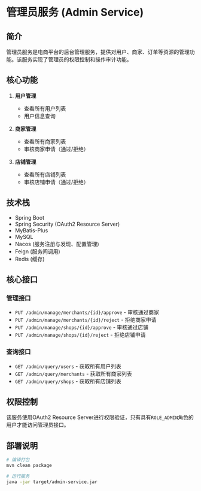 # 管理员服务 (Admin Service)

## 简介

管理员服务是电商平台的后台管理服务，提供对用户、商家、订单等资源的管理功能。该服务实现了管理员的权限控制和操作审计功能。

## 核心功能

1. **用户管理**
   - 查看所有用户列表
   - 用户信息查询

2. **商家管理**
   - 查看所有商家列表
   - 审核商家申请（通过/拒绝）

3. **店铺管理**
   - 查看所有店铺列表
   - 审核店铺申请（通过/拒绝）

## 技术栈

- Spring Boot
- Spring Security (OAuth2 Resource Server)
- MyBatis-Plus
- MySQL
- Nacos (服务注册与发现、配置管理)
- Feign (服务间调用)
- Redis (缓存)

## 核心接口

### 管理接口

- `PUT /admin/manage/merchants/{id}/approve` - 审核通过商家
- `PUT /admin/manage/merchants/{id}/reject` - 拒绝商家申请
- `PUT /admin/manage/shops/{id}/approve` - 审核通过店铺
- `PUT /admin/manage/shops/{id}/reject` - 拒绝店铺申请

### 查询接口

- `GET /admin/query/users` - 获取所有用户列表
- `GET /admin/query/merchants` - 获取所有商家列表
- `GET /admin/query/shops` - 获取所有店铺列表

## 权限控制

该服务使用OAuth2 Resource Server进行权限验证，只有具有`ROLE_ADMIN`角色的用户才能访问管理员接口。

## 部署说明

```bash
# 编译打包
mvn clean package

# 运行服务
java -jar target/admin-service.jar
```
